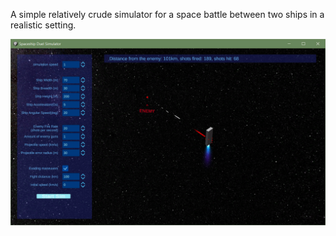 A simple relatively crude simulator for a space battle between two ships in a realistic setting.

![Screenshot](/screenshot.jpg)
